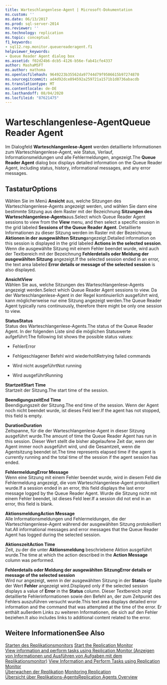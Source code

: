 ```yaml
---
title: Warteschlangenlese-Agent | Microsoft-Dokumentation
ms.custom: ''
ms.date: 06/13/2017
ms.prod: sql-server-2014
ms.reviewer: ''
ms.technology: replication
ms.topic: conceptual
f1_keywords:
- sql12.rep.monitor.queuereaderagent.f1
helpviewer_keywords:
- Queue Reader Agent dialog box
ms.assetid: f02d24b6-dcb5-4126-b56e-fab41cfe4337
author: MashaMSFT
ms.author: mathoma
ms.openlocfilehash: 9649223b35562da97744d79f9506615b97274870
ms.sourcegitcommit: ad4d92dce894592a259721a1571b1d8736abacdb
ms.translationtype: MT
ms.contentlocale: de-DE
ms.lasthandoff: 08/04/2020
ms.locfileid: "87621475"
---
```

# <a name="queue-reader-agent"></a><span data-ttu-id="1b5cc-102">Warteschlangenlese-Agent</span><span class="sxs-lookup"><span data-stu-id="1b5cc-102">Queue Reader Agent</span></span>
  <span data-ttu-id="1b5cc-103">Im Dialogfeld **Warteschlangenlese-Agent** werden detaillierte Informationen zum Warteschlangenlese-Agent, wie Status, Verlauf, Informationsmeldungen und alle Fehlermeldungen, angezeigt.</span><span class="sxs-lookup"><span data-stu-id="1b5cc-103">The **Queue Reader Agent** dialog box displays detailed information on the Queue Reader Agent, including status, history, informational messages, and any error messages.</span></span>  
  
## <a name="options"></a><span data-ttu-id="1b5cc-104">Tastatur</span><span class="sxs-lookup"><span data-stu-id="1b5cc-104">Options</span></span>  
 <span data-ttu-id="1b5cc-105">Wählen Sie im Menü **Ansicht** aus, welche Sitzungen des Warteschlangenlese-Agents angezeigt werden, und wählen Sie dann eine bestimmte Sitzung aus dem Raster mit der Bezeichnung **Sitzungen des Warteschlangenlese-Agents**aus.</span><span class="sxs-lookup"><span data-stu-id="1b5cc-105">Select which Queue Reader Agent sessions to view from the **View** menu, and then select a specific session in the grid labeled **Sessions of the Queue Reader Agent**.</span></span> <span data-ttu-id="1b5cc-106">Detaillierte Informationen zu dieser Sitzung werden im Raster mit der Bezeichnung **Aktionen in der ausgewählten Sitzung**angezeigt.</span><span class="sxs-lookup"><span data-stu-id="1b5cc-106">Detailed information on this session is displayed in the grid labeled **Actions in the selected session**.</span></span> <span data-ttu-id="1b5cc-107">Wenn die ausgewählte Sitzung mit einem Fehler beendet wurde, wird auch der Textbereich mit der Bezeichnung **Fehlerdetails oder Meldung der ausgewählten Sitzung** angezeigt.</span><span class="sxs-lookup"><span data-stu-id="1b5cc-107">If the selected session ended in an error, the text area labeled **Error details or message of the selected session** is also displayed.</span></span>  
  
 <span data-ttu-id="1b5cc-108">**Ansicht**</span><span class="sxs-lookup"><span data-stu-id="1b5cc-108">**View**</span></span>  
 <span data-ttu-id="1b5cc-109">Wählen Sie aus, welche Sitzungen des Warteschlangenlese-Agents angezeigt werden.</span><span class="sxs-lookup"><span data-stu-id="1b5cc-109">Select which Queue Reader Agent sessions to view.</span></span> <span data-ttu-id="1b5cc-110">Da der Warteschlangenlese-Agent in der Regel kontinuierlich ausgeführt wird, kann möglicherweise nur eine Sitzung angezeigt werden.</span><span class="sxs-lookup"><span data-stu-id="1b5cc-110">The Queue Reader Agent typically runs continuously, therefore there might be only one session to view.</span></span>  
  
 <span data-ttu-id="1b5cc-111">**Status**</span><span class="sxs-lookup"><span data-stu-id="1b5cc-111">**Status**</span></span>  
 <span data-ttu-id="1b5cc-112">Status des Warteschlangenlese-Agents.</span><span class="sxs-lookup"><span data-stu-id="1b5cc-112">The status of the Queue Reader Agent.</span></span> <span data-ttu-id="1b5cc-113">In der folgenden Liste sind die möglichen Statuswerte aufgeführt:</span><span class="sxs-lookup"><span data-stu-id="1b5cc-113">The following list shows the possible status values:</span></span>  
  
-   <span data-ttu-id="1b5cc-114">Fehler</span><span class="sxs-lookup"><span data-stu-id="1b5cc-114">Error</span></span>  
  
-   <span data-ttu-id="1b5cc-115">Fehlgeschlagener Befehl wird wiederholt</span><span class="sxs-lookup"><span data-stu-id="1b5cc-115">Retrying failed commands</span></span>  
  
-   <span data-ttu-id="1b5cc-116">Wird nicht ausgeführt</span><span class="sxs-lookup"><span data-stu-id="1b5cc-116">Not running</span></span>  
  
-   <span data-ttu-id="1b5cc-117">Wird ausgeführt</span><span class="sxs-lookup"><span data-stu-id="1b5cc-117">Running</span></span>  
  
 <span data-ttu-id="1b5cc-118">**Startzeit**</span><span class="sxs-lookup"><span data-stu-id="1b5cc-118">**Start Time**</span></span>  
 <span data-ttu-id="1b5cc-119">Startzeit der Sitzung.</span><span class="sxs-lookup"><span data-stu-id="1b5cc-119">The start time of the session.</span></span>  
  
 <span data-ttu-id="1b5cc-120">**Beendigungszeit**</span><span class="sxs-lookup"><span data-stu-id="1b5cc-120">**End Time**</span></span>  
 <span data-ttu-id="1b5cc-121">Beendigungszeit der Sitzung.</span><span class="sxs-lookup"><span data-stu-id="1b5cc-121">The end time of the session.</span></span> <span data-ttu-id="1b5cc-122">Wenn der Agent noch nicht beendet wurde, ist dieses Feld leer.</span><span class="sxs-lookup"><span data-stu-id="1b5cc-122">If the agent has not stopped, this field is empty.</span></span>  
  
 <span data-ttu-id="1b5cc-123">**Duration**</span><span class="sxs-lookup"><span data-stu-id="1b5cc-123">**Duration**</span></span>  
 <span data-ttu-id="1b5cc-124">Zeitspanne, für die der Warteschlangenlese-Agent in dieser Sitzung ausgeführt wurde.</span><span class="sxs-lookup"><span data-stu-id="1b5cc-124">The amount of time the Queue Reader Agent has run in this session.</span></span> <span data-ttu-id="1b5cc-125">Dieser Wert stellt die bisher abgelaufene Zeit dar, wenn der Agent immer noch ausgeführt wird, und die Gesamtzeit, wenn die Agentsitzung beendet ist.</span><span class="sxs-lookup"><span data-stu-id="1b5cc-125">The time represents elapsed time if the agent is currently running and the total time of the session if the agent session has ended.</span></span>  
  
 <span data-ttu-id="1b5cc-126">**Fehlermeldung**</span><span class="sxs-lookup"><span data-stu-id="1b5cc-126">**Error Message**</span></span>  
 <span data-ttu-id="1b5cc-127">Wenn eine Sitzung mit einem Fehler beendet wurde, wird in diesem Feld die Fehlermeldung angezeigt, die vom Warteschlangenlese-Agent protokolliert wurde.</span><span class="sxs-lookup"><span data-stu-id="1b5cc-127">If a session ended in an error, this field displays the last error message logged by the Queue Reader Agent.</span></span> <span data-ttu-id="1b5cc-128">Wurde die Sitzung nicht mit einem Fehler beendet, ist dieses Feld leer.</span><span class="sxs-lookup"><span data-stu-id="1b5cc-128">If a session did not end in an error, this field is blank.</span></span>  
  
 <span data-ttu-id="1b5cc-129">**Aktionsmeldung**</span><span class="sxs-lookup"><span data-stu-id="1b5cc-129">**Action Message**</span></span>  
 <span data-ttu-id="1b5cc-130">Alle Informationsmeldungen und Fehlermeldungen, die der Warteschlangenlese-Agent während der ausgewählten Sitzung protokolliert hat.</span><span class="sxs-lookup"><span data-stu-id="1b5cc-130">All informational messages and error messages that the Queue Reader Agent has logged during the selected session.</span></span>  
  
 <span data-ttu-id="1b5cc-131">**Aktionszeit**</span><span class="sxs-lookup"><span data-stu-id="1b5cc-131">**Action Time**</span></span>  
 <span data-ttu-id="1b5cc-132">Zeit, zu der die unter **Aktionsmeldung** beschriebene Aktion ausgeführt wurde.</span><span class="sxs-lookup"><span data-stu-id="1b5cc-132">The time at which the action described in the **Action Message** column was performed.</span></span>  
  
 <span data-ttu-id="1b5cc-133">**Fehlerdetails oder Meldung der ausgewählten Sitzung**</span><span class="sxs-lookup"><span data-stu-id="1b5cc-133">**Error details or message of the selected session**</span></span>  
 <span data-ttu-id="1b5cc-134">Wird nur angezeigt, wenn in der ausgewählten Sitzung in der **Status** -Spalte der Wert **Fehler** angezeigt wird.</span><span class="sxs-lookup"><span data-stu-id="1b5cc-134">Displayed only if the selected session displays a value of **Error** in the **Status** column.</span></span> <span data-ttu-id="1b5cc-135">Dieser Textbereich zeigt detaillierte Fehlerinformationen sowie den Befehl an, der zum Zeitpunkt des Fehlers auszuführen versucht wurde.</span><span class="sxs-lookup"><span data-stu-id="1b5cc-135">This text area displays detailed error information and the command that was attempted at the time of the error.</span></span> <span data-ttu-id="1b5cc-136">Er enthält außerdem Links zu weiteren Informationen, die sich auf den Fehler beziehen.</span><span class="sxs-lookup"><span data-stu-id="1b5cc-136">It also includes links to additional content related to the error.</span></span>  
  
## <a name="see-also"></a><span data-ttu-id="1b5cc-137">Weitere Informationen</span><span class="sxs-lookup"><span data-stu-id="1b5cc-137">See Also</span></span>  
 <span data-ttu-id="1b5cc-138">[Starten des Replikationsmonitors](monitor/start-the-replication-monitor.md) </span><span class="sxs-lookup"><span data-stu-id="1b5cc-138">[Start the Replication Monitor](monitor/start-the-replication-monitor.md) </span></span>  
 <span data-ttu-id="1b5cc-139">[View information and perform tasks using Replication Monitor (Anzeigen von Informationen und Ausführen von Aufgaben mit dem Replikationsmonitor)](monitor/view-information-and-perform-tasks-replication-monitor.md) </span><span class="sxs-lookup"><span data-stu-id="1b5cc-139">[View Information and Perform Tasks using Replication Monitor](monitor/view-information-and-perform-tasks-replication-monitor.md) </span></span>  
 <span data-ttu-id="1b5cc-140">[Überwachen der Replikation](monitoring-replication.md) </span><span class="sxs-lookup"><span data-stu-id="1b5cc-140">[Monitoring Replication](monitoring-replication.md) </span></span>  
 [<span data-ttu-id="1b5cc-141">Übersicht über Replikations-Agents</span><span class="sxs-lookup"><span data-stu-id="1b5cc-141">Replication Agents Overview</span></span>](agents/replication-agents-overview.md)  
  
  

